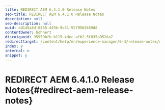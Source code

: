 ```yaml
---
title: REDIRECT AEM 6.4.1.0 Release Notes
seo-title: REDIRECT AEM 6.4.1.0 Release Notes
description: null
seo-description: null
uuid: ad145a8d-0435-449b-9c31-9579562689d8
contentOwner: bohnert
discoiquuid: 95959bfb-b115-4dec-afb2-5f835a952da7
redirecttarget: /content/help/en/experience-manager/6-4/release-notes/sp-release-notes
index: y
internal: n
snippet: y
---
```


# REDIRECT AEM 6.4.1.0 Release Notes{#redirect-aem-release-notes}

